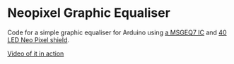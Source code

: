 # Neopixel Graphic Equaliser

Code for a simple graphic equaliser for Arduino using [a MSGEQ7 IC](https://www.sparkfun.com/products/10468) and [40 LED Neo Pixel shield](http://www.adafruit.com/products/1430).

[Video of it in action](https://instagram.com/p/55YyeKgJw4/)


